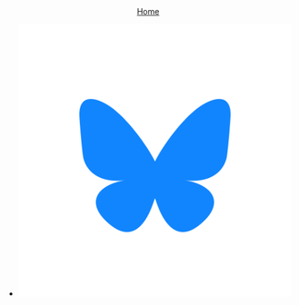 <header class="header">
  <a href="/" class="a">Home</a>
  <nav class="nav">
    <ul class="ul">
      <li><a href="https://bsky.app/profile/{{ site.did }}"><img src="/assets/bsky.svg" class="logo" /></a></li>
    </ul>
  </nav>
</header>
